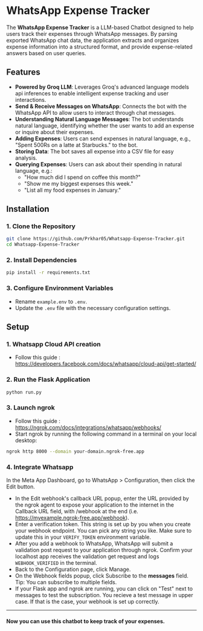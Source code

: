 # WhatsApp Expense Tracker

The **WhatsApp Expense Tracker** is a LLM-based Chatbot designed to help users track their expenses through WhatsApp messages. By parsing exported WhatsApp chat data, the application extracts and organizes expense information into a structured format, and provide expense-related answers based on user queries.

## Features

- **Powered by Groq LLM**: Leverages Groq's advanced language models api inferences to enable intelligent expense tracking and user interactions.
- **Send & Receive Messages on WhatsApp**: Connects the bot with the WhatsApp API to allow users to interact through chat messages.
- **Understanding Natural Language Messages**: The bot understands natural language, identifying whether the user wants to add an expense or inquire about their expenses.
- **Adding Expenses**: Users can send expenses in natural language, e.g., "Spent 500Rs on a latte at Starbucks." to the bot.
- **Storing Data**: The bot saves all expense into a CSV file for easy analysis.
- **Querying Expenses**: Users can ask about their spending in natural language, e.g.:
  - "How much did I spend on coffee this month?"
  - "Show me my biggest expenses this week."
  - "List all my food expenses in January."
    

## Installation

### 1. Clone the Repository

```bash
git clone https://github.com/Prkhar05/Whatsapp-Expense-Tracker.git
cd Whatsapp-Expense-Tracker
```

### 2. Install Dependencies

```bash
pip install -r requirements.txt
```

### 3. Configure Environment Variables

- Rename `example.env` to `.env`.
- Update the `.env` file with the necessary configuration settings.

## Setup

### 1. Whatsapp Cloud API creation

- Follow this guide : https://developers.facebook.com/docs/whatsapp/cloud-api/get-started/

### 2. Run the Flask Application

```bash
python run.py 
```

### 3.  Launch ngrok

  - Follow this guide :  https://ngrok.com/docs/integrations/whatsapp/webhooks/
  - Start ngrok by running the following command in a terminal on your local desktop:
```bash
ngrok http 8000 --domain your-domain.ngrok-free.app
```

### 4. Integrate Whatsapp

In the Meta App Dashboard, go to WhatsApp > Configuration, then click the Edit button.
  - In the Edit webhook's callback URL popup, enter the URL provided by the ngrok agent to expose your application to the internet in the Callback URL field, with /webhook at the end (i.e. https://myexample.ngrok-free.app/webhook).
  - Enter a verification token. This string is set up by you when you create your webhook endpoint. You can pick any string you like. Make sure to update this in your `VERIFY_TOKEN` environment variable.
  - After you add a webhook to WhatsApp, WhatsApp will submit a validation post request to your application through ngrok. Confirm your localhost app receives the validation get request and logs `WEBHOOK_VERIFIED` in the terminal.
  - Back to the Configuration page, click Manage.
  - On the Webhook fields popup, click Subscribe to the **messages** field. Tip: You can subscribe to multiple fields.
  - If your Flask app and ngrok are running, you can click on "Test" next to messages to test the subscription. You recieve a test message in upper case. If that is the case, your webhook is set up correctly.

---
#### Now you can use this chatbot to keep track of your expenses.

